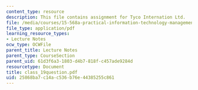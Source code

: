 ```yaml
---
content_type: resource
description: This file contains assignment for Tyco Internation Ltd.
file: /media/courses/15-568a-practical-information-technology-management-spring-2005/25868ba7c14ac536b76e44385255c861_class_19question.pdf
file_type: application/pdf
learning_resource_types:
- Lecture Notes
ocw_type: OCWFile
parent_title: Lecture Notes
parent_type: CourseSection
parent_uid: 61d3f6a3-1803-d4b7-818f-c457ade9284d
resourcetype: Document
title: class_19question.pdf
uid: 25868ba7-c14a-c536-b76e-44385255c861
---
```

